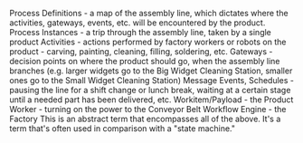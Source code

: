 Process Definitions - a map of the assembly line, which dictates where the activities, gateways, events, etc. will be encountered by the product.
Process Instances - a trip through the assembly line, taken by a single product
Activities - actions performed by factory workers or robots on the product - carving, painting, cleaning, filling, soldering, etc.
Gateways - decision points on where the product should go, when the assembly line branches (e.g. larger widgets go to the Big Widget Cleaning Station, smaller ones go to the Small Widget Cleaning Station)
Message Events, Schedules - pausing the line for a shift change or lunch break, waiting at a certain stage until a needed part has been delivered, etc.
Workitem/Payload - the Product
Worker - turning on the power to the Conveyor Belt
Workflow Engine - the Factory
  This is an abstract term that encompasses all of the above.  It's a term that's often used in comparison with a "state machine."
